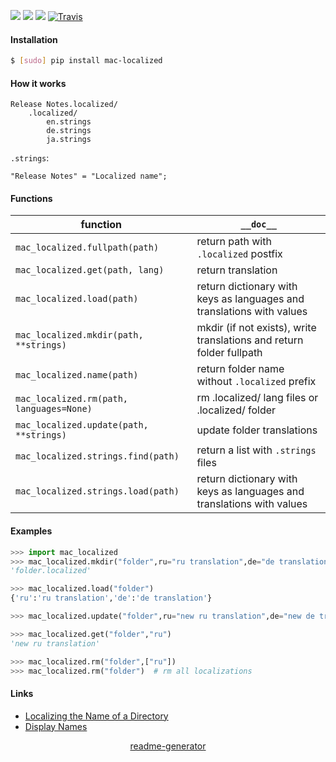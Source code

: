 <!--
https://pypi.org/project/readme-generator/
-->

[![](https://img.shields.io/badge/OS-MacOS-blue.svg?longCache=True)]()
[![](https://img.shields.io/pypi/pyversions/mac-localized.svg?longCache=True)](https://pypi.org/project/mac-localized/)
[![](https://img.shields.io/pypi/v/mac-localized.svg?maxAge=3600)](https://pypi.org/project/mac-localized/)
[![Travis](https://api.travis-ci.org/looking-for-a-job/mac-localized.py.svg?branch=master)](https://travis-ci.org/looking-for-a-job/mac-localized.py/)

#### Installation
```bash
$ [sudo] pip install mac-localized
```

#### How it works
```
Release Notes.localized/
    .localized/
        en.strings
        de.strings
        ja.strings
```

`.strings`:
```
"Release Notes" = "Localized name";
```

#### Functions
function|`__doc__`
-|-
`mac_localized.fullpath(path)` |return path with `.localized` postfix
`mac_localized.get(path, lang)` |return translation
`mac_localized.load(path)` |return dictionary with keys as languages and translations with values
`mac_localized.mkdir(path, **strings)` |mkdir (if not exists), write translations and return folder fullpath
`mac_localized.name(path)` |return folder name without `.localized` prefix
`mac_localized.rm(path, languages=None)` |rm .localized/ lang files or .localized/ folder
`mac_localized.update(path, **strings)` |update folder translations
`mac_localized.strings.find(path)` |return a list with `.strings` files
`mac_localized.strings.load(path)` |return dictionary with keys as languages and translations with values

#### Examples
```python
>>> import mac_localized
>>> mac_localized.mkdir("folder",ru="ru translation",de="de translation")
'folder.localized'

>>> mac_localized.load("folder")
{'ru':'ru translation','de':'de translation'}

>>> mac_localized.update("folder",ru="new ru translation",de="new de translation")

>>> mac_localized.get("folder","ru")
'new ru translation'

>>> mac_localized.rm("folder",["ru"])
>>> mac_localized.rm("folder")  # rm all localizations
```

#### Links
+ [Localizing the Name of a Directory](https://developer.apple.com/library/archive/documentation/FileManagement/Conceptual/FileSystemAdvancedPT/LocalizingtheNameofaDirectory/LocalizingtheNameofaDirectory.html)
+   [Display Names](https://developer.apple.com/library/archive/documentation/MacOSX/Conceptual/BPFileSystem/Articles/DisplayNames.html)

<p align="center">
    <a href="https://pypi.org/project/readme-generator/">readme-generator</a>
</p>